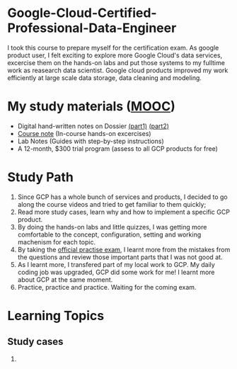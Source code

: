 # Google-Cloud-Certified-Professional-Data-Engineer

I took this course to prepare myself for the certification exam. As google product user, I felt exciting to explore more Google Cloud's data services, excercise them on the hands-on labs and put those systems to my fulltime work as reasearch data scientist. Google cloud products improved my work efficiently at large scale data storage, data cleaning and modeling. 

# My study materials ([MOOC](https://linuxacademy.com/course/google-cloud-certified-professional-data-engineer/))
* Digital hand-written notes on Dossier [(part1)](dossier_notes/Dossier_notes_part1.pdf) [(part2)](dossier_notes/Dossier_notes_part2.pdf)
* [Course note](course_hands_on_exercises.pdf) (In-course hands-on excercises)
* Lab Notes (Guides  with step-by-step instructions) 
* A 12-month, $300 trial program (assess to all GCP products for free)

# Study Path
1. Since GCP has a whole bunch of services and products, I decided to go along the course videos and tried to get familiar to them quickly;
2. Read more study cases, learn why and how to implement a specific GCP product.
3. By doing the hands-on labs and little quizzes, I was getting more comfortable to the concept, configuration, setting and working machenism for each topic.
4. By taking the [official practise exam](https://cloud.google.com/certification/practice-exam/data-engineer), I learnt more from the mistakes from the questions and review those important parts that I was not good at.
5. As I learnt more, I transfered part of my local work to GCP. My daily coding job was upgraded, GCP did some work for me! I learnt more about GCP at the same moment.
6. Practice, practice and practice. Waiting for the coming exam.

# Learning Topics
## Study cases
1. 
